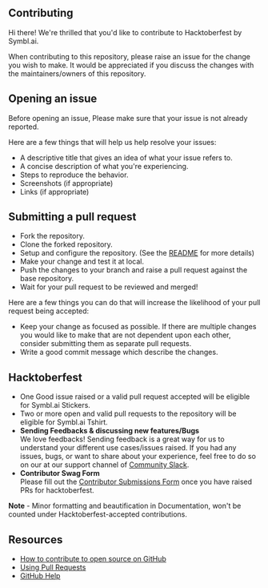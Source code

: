 ## Contributing

Hi there! We're thrilled that you'd like to contribute to Hacktoberfest by Symbl.ai.

When contributing to this repository, please raise an issue for the change you wish to make. It would be appreciated if you discuss the changes with the maintainers/owners of this repository.

## Opening an issue

Before opening an issue, Please make sure that your issue is not already reported.

Here are a few things that will help us help resolve your issues:

- A descriptive title that gives an idea of what your issue refers to.
- A concise description of what you're experiencing.
- Steps to reproduce the behavior.
- Screenshots (if appropriate)
- Links (if appropriate)

## Submitting a pull request

- Fork the repository.
- Clone the forked repository.
- Setup and configure the repository. (See the [README](README.md) for more details)
- Make your change and test it at local.
- Push the changes to your branch and raise a pull request against the base repository.
- Wait for your pull request to be reviewed and merged!


Here are a few things you can do that will increase the likelihood of your pull request being accepted:

- Keep your change as focused as possible. If there are multiple changes you would like to make that are not dependent upon each other, consider submitting them as separate pull requests.
- Write a good commit message which describe the changes.

## Hacktoberfest

- One Good issue raised or a valid pull request accepted will be eligible for Symbl.ai Stickers. 
- Two or more open and valid pull requests to the repository will be eligible for Symbl.ai Tshirt.
- **Sending Feedbacks & discussing new features/Bugs**\
We love feedbacks! Sending feedback is a great way for us to understand your different use cases/issues raised. If you had any issues, bugs, or want to share about your experience, feel free to do so on our at our support channel of [Community Slack](https://bit.ly/symbldotai-slack).
- **Contributor Swag Form**\
Please fill out the [Contributor Submissions Form](https://docs.google.com/forms/d/e/1FAIpQLScBQjwTWKpCziEiAfxO5gdw1UHngjIJwbKr1COBkE-G2ov8Vw/viewform) once you have raised PRs for hacktoberfest. 


**Note** - 
Minor formatting and beautification in Documentation, won't be counted under Hacktoberfest-accepted contributions.

## Resources

- [How to contribute to open source on GitHub](https://guides.github.com/activities/contributing-to-open-source/)
- [Using Pull Requests](https://help.github.com/articles/using-pull-requests/)
- [GitHub Help](https://help.github.com)
